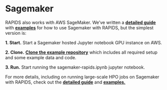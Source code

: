 # Sagemaker

RAPIDS also works with AWS SageMaker. We’ve written a **[detailed
guide](https://medium.com/rapids-ai/running-rapids-experiments-at-scale-using-amazon-sagemaker-d516420f165b)**
with **[examples](https://github.com/rapidsai/cloud-ml-examples/tree/main/aws)**
for how to use Sagemaker with RAPIDS, but the simplest version is:

**1. Start.** Start a Sagemaker hosted Jupyter notebook GPU instance on AWS.

**2. Clone.** **[Clone the example
repository](https://github.com/shashankprasanna/sagemaker-rapids.git)** which
includes all required setup and some example data and code.

**3. Run.** Start running the sagemaker-rapids.ipynb jupyter notebook.

For more details, including on running large-scale HPO jobs on Sagemaker with
RAPIDS, check out the **[detailed
guide](https://medium.com/rapids-ai/running-rapids-experiments-at-scale-using-amazon-sagemaker-d516420f165b)**
and **[examples.](https://github.com/rapidsai/cloud-ml-examples/tree/main/aws)**
